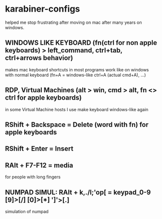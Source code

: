 # karabiner-configs

helped me stop frustrating after moving on mac after many years on windows.

## WINDOWS LIKE KEYBOARD (fn(ctrl for non apple keyboards) > left_command, ctrl+tab, ctrl+arrows behavior)
makes mac keyboard shortcuts in most programs work like on windows with normal keyboard
(fn+A = windows-like ctrl+A (actual cmd+A), ...)

## RDP, Virtual Machines (alt > win, cmd > alt, fn <> ctrl for apple keyboards)
in some Virtual Machine hosts I use make keyboard windows-like again

## RShift + Backspace = Delete (word with fn) for apple keyboards

## RShift + Enter = Insert

## RAlt + F7-F12 = media
for people with long fingers

## NUMPAD SIMUL: RAlt + k,./l;'op[ = keypad_0-9 [9]>[/] [0]>[*] ']'>[.]
simulation of numpad

